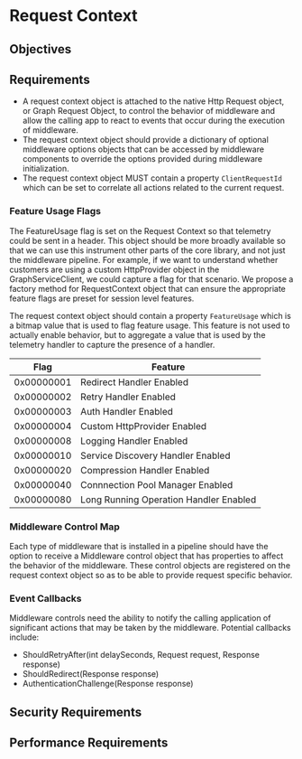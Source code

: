# Request Context

## Objectives

## Requirements

- A request context object is attached to the native Http Request object, or Graph Request Object, to control the behavior of middleware and allow the calling app to react to events that occur during the execution of middleware.
- The request context object should provide a dictionary of optional middleware options objects that can be accessed by middleware components to override the options provided during middleware initialization.  
- The request context object MUST contain a property `ClientRequestId` which can be set to correlate all actions related to the current request.

### Feature Usage Flags

The FeatureUsage flag is set on the Request Context so that telemetry could be sent in a header.
This object should be more broadly available so that we can use this instrument other parts of the core library, and not just the middleware pipeline.
For example, if we want to understand whether customers are using a custom HttpProvider object in the GraphServiceClient, we could capture a flag for that scenario.
We propose a factory method for RequestContext object that can ensure the appropriate feature flags are preset for session level features.

The request context object should contain a property `FeatureUsage` which is a bitmap value that is used to flag feature usage.
This feature is not used to actually enable behavior, but to aggregate a value that is used by the telemetry handler to capture the presence of a handler.


| Flag | Feature |    
|--|--|
|  0x00000001 |  Redirect Handler Enabled  |
|  0x00000002 |  Retry Handler Enabled  |
|  0x00000003 |  Auth Handler Enabled  |
|  0x00000004 |  Custom HttpProvider Enabled  |
|  0x00000008 |  Logging Handler Enabled  |
|  0x00000010 |  Service Discovery Handler Enabled  |
|  0x00000020 |  Compression Handler Enabled  |
|  0x00000040 |  Connnection Pool Manager Enabled  |
|  0x00000080 |  Long Running Operation Handler Enabled  |

### Middleware Control Map

Each type of middleware that is installed in a pipeline should have the option to receive a Middleware control object that has properties to affect the behavior of the middleware.  These control objects are registered on the request context object so as to be able to provide request specific behavior. 

### Event Callbacks
Middleware controls need the ability to notify the calling application of significant actions that may be taken by the middleware. Potential callbacks include:

- ShouldRetryAfter(int delaySeconds, Request request, Response response)
- ShouldRedirect(Response response)
- AuthenticationChallenge(Response response)

## Security Requirements

## Performance Requirements
